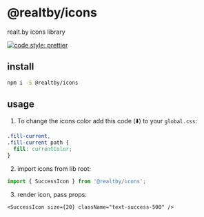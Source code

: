 # @realtby/icons
realt.by icons library

[![code style: prettier](https://img.shields.io/badge/code_style-prettier-ff69b4.svg?style=flat-square)](https://github.com/prettier/prettier)

## install

```bash
npm i -S @realtby/icons
```

## usage

1. To change the icons color add this code (⬇️) to your `global.css`:

```css
.fill-current,
.fill-current path {
  fill: currentColor;
}
```

2. import icons from lib root:

```ts
import { SuccessIcon } from '@realtby/icons';
```

3. render icon, pass props:

```tsx
<SuccessIcon size={20} className="text-success-500" />
```
